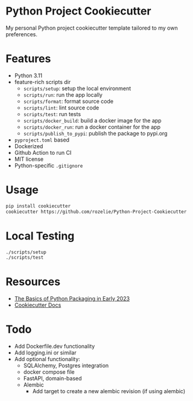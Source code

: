 # Python Project Cookiecutter
My personal Python project cookiecutter template tailored to my own preferences.

# Features
- Python 3.11
- feature-rich scripts dir
  - `scripts/setup`: setup the local environment
  - `scripts/run`: run the app locally
  - `scripts/format`: format source code
  - `scripts/lint`: lint source code
  - `scripts/test`: run tests
  - `scripts/docker_build`: build a docker image for the app
  - `scripts/docker_run`: run a docker container for the app
  - `scripts/publish_to_pypi`: publish the package to pypi.org
- `pyproject.toml` based
- Dockerized
- Github Action to run CI
- MIT license
- Python-specific `.gitignore`

# Usage
```bash
pip install cookiecutter
cookiecutter https://github.com/rozelie/Python-Project-Cookiecutter
```

# Local Testing
```bash
./scripts/setup
./scripts/test
```

# Resources
- [The Basics of Python Packaging in Early 2023](https://drivendata.co/blog/python-packaging-2023)
- [Cookiecutter Docs](https://cookiecutter.readthedocs.io/en/1.7.2/index.html)

# Todo
- Add Dockerfile.dev functionality
- Add logging.ini or similar
- Add optional functionality:
  - SQLAlchemy, Postgres integration
  - docker compose file
  - FastAPI, domain-based
  - Alembic
    - Add target to create a new alembic revision (if using alembic)
